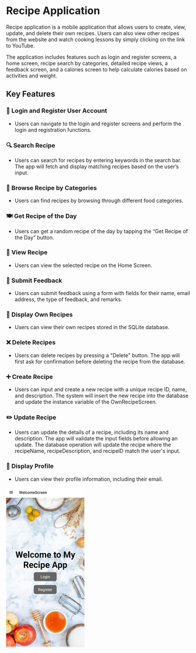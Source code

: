 # Recipe Application

Recipe application is a mobile application that allows users to create, view, update, and delete their own recipes. Users can also view other recipes from the website and watch cooking lessons by simply clicking on the link to YouTube.

The application includes features such as login and register screens, a home screen, recipe search by categories, detailed recipe views, a feedback screen, and a calories screen to help calculate calories based on activities and weight.

## Key Features

### 🔑 Login and Register User Account
- Users can navigate to the login and register screens and perform the login and registration functions.

### 🔍 Search Recipe
- Users can search for recipes by entering keywords in the search bar. The app will fetch and display matching recipes based on the user’s input.

### 📂 Browse Recipe by Categories
- Users can find recipes by browsing through different food categories.

### 🍽️ Get Recipe of the Day
- Users can get a random recipe of the day by tapping the “Get Recipe of the Day” button.

### 📄 View Recipe
- Users can view the selected recipe on the Home Screen.

### 📝 Submit Feedback
- Users can submit feedback using a form with fields for their name, email address, the type of feedback, and remarks.

### 🍲 Display Own Recipes
- Users can view their own recipes stored in the SQLite database.

### ❌ Delete Recipes
- Users can delete recipes by pressing a "Delete" button. The app will first ask for confirmation before deleting the recipe from the database.

### ➕ Create Recipe
- Users can input and create a new recipe with a unique recipe ID, name, and description. The system will insert the new recipe into the database and update the instance variable of the OwnRecipeScreen.

### ✏️ Update Recipe
- Users can update the details of a recipe, including its name and description. The app will validate the input fields before allowing an update. The database operation will update the recipe where the recipeName, recipeDescription, and recipeID match the user's input.

### 👤 Display Profile
- Users can view their profile information, including their email.

![Recipe App Logo](images/welcomeScreen.png)
